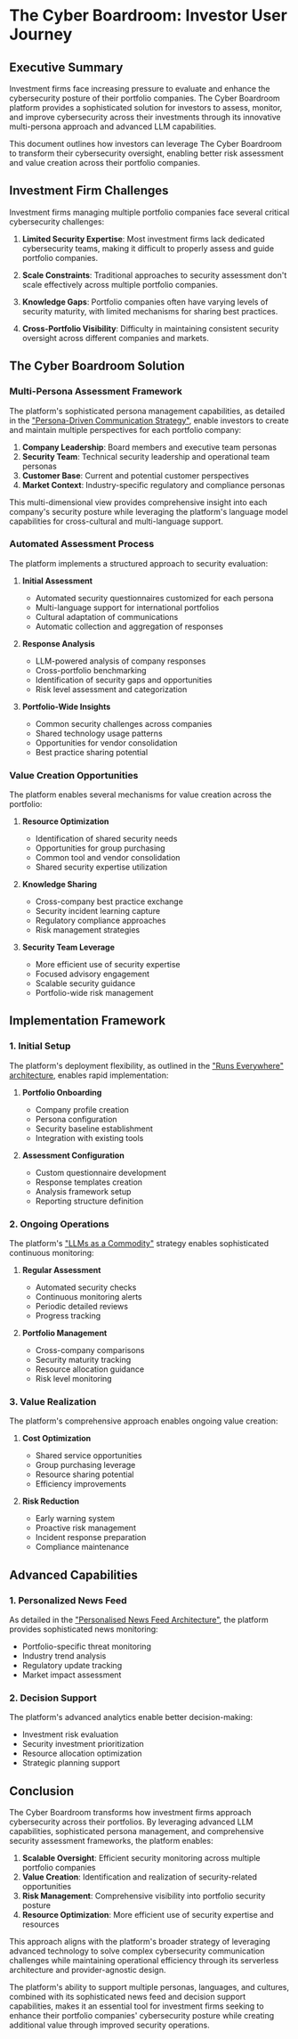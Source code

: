 # The Cyber Boardroom: Investor User Journey

## Executive Summary

Investment firms face increasing pressure to evaluate and enhance the cybersecurity posture of their portfolio companies. The Cyber Boardroom platform provides a sophisticated solution for investors to assess, monitor, and improve cybersecurity across their investments through its innovative multi-persona approach and advanced LLM capabilities.

This document outlines how investors can leverage The Cyber Boardroom to transform their cybersecurity oversight, enabling better risk assessment and value creation across their portfolio companies.

## Investment Firm Challenges

Investment firms managing multiple portfolio companies face several critical cybersecurity challenges:

1. **Limited Security Expertise**: Most investment firms lack dedicated cybersecurity teams, making it difficult to properly assess and guide portfolio companies.

2. **Scale Constraints**: Traditional approaches to security assessment don't scale effectively across multiple portfolio companies.

3. **Knowledge Gaps**: Portfolio companies often have varying levels of security maturity, with limited mechanisms for sharing best practices.

4. **Cross-Portfolio Visibility**: Difficulty in maintaining consistent security oversight across different companies and markets.

## The Cyber Boardroom Solution

### Multi-Persona Assessment Framework

The platform's sophisticated persona management capabilities, as detailed in the ["Persona-Driven Communication Strategy"](https://github.com/the-cyber-boardroom/cbr-investment/blob/dev/docs/strategy/persona-driven-communication-strategy.md), enable investors to create and maintain multiple perspectives for each portfolio company:

1. **Company Leadership**: Board members and executive team personas
2. **Security Team**: Technical security leadership and operational team personas
3. **Customer Base**: Current and potential customer perspectives
4. **Market Context**: Industry-specific regulatory and compliance personas

This multi-dimensional view provides comprehensive insight into each company's security posture while leveraging the platform's language model capabilities for cross-cultural and multi-language support.

### Automated Assessment Process

The platform implements a structured approach to security evaluation:

1. **Initial Assessment**
   - Automated security questionnaires customized for each persona
   - Multi-language support for international portfolios
   - Cultural adaptation of communications
   - Automatic collection and aggregation of responses

2. **Response Analysis**
   - LLM-powered analysis of company responses
   - Cross-portfolio benchmarking
   - Identification of security gaps and opportunities
   - Risk level assessment and categorization

3. **Portfolio-Wide Insights**
   - Common security challenges across companies
   - Shared technology usage patterns
   - Opportunities for vendor consolidation
   - Best practice sharing potential

### Value Creation Opportunities

The platform enables several mechanisms for value creation across the portfolio:

1. **Resource Optimization**
   - Identification of shared security needs
   - Opportunities for group purchasing
   - Common tool and vendor consolidation
   - Shared security expertise utilization

2. **Knowledge Sharing**
   - Cross-company best practice exchange
   - Security incident learning capture
   - Regulatory compliance approaches
   - Risk management strategies

3. **Security Team Leverage**
   - More efficient use of security expertise
   - Focused advisory engagement
   - Scalable security guidance
   - Portfolio-wide risk management

## Implementation Framework

### 1. Initial Setup

The platform's deployment flexibility, as outlined in the ["Runs Everywhere" architecture](https://github.com/the-cyber-boardroom/cbr-investment/blob/dev/docs/strategy/runs-everywhere-strategy.md), enables rapid implementation:

1. **Portfolio Onboarding**
   - Company profile creation
   - Persona configuration
   - Security baseline establishment
   - Integration with existing tools

2. **Assessment Configuration**
   - Custom questionnaire development
   - Response templates creation
   - Analysis framework setup
   - Reporting structure definition

### 2. Ongoing Operations

The platform's ["LLMs as a Commodity"](https://github.com/the-cyber-boardroom/cbr-investment/blob/dev/docs/strategy/llms-as-a-commodity-strategy.md) strategy enables sophisticated continuous monitoring:

1. **Regular Assessment**
   - Automated security checks
   - Continuous monitoring alerts
   - Periodic detailed reviews
   - Progress tracking

2. **Portfolio Management**
   - Cross-company comparisons
   - Security maturity tracking
   - Resource allocation guidance
   - Risk level monitoring

### 3. Value Realization

The platform's comprehensive approach enables ongoing value creation:

1. **Cost Optimization**
   - Shared service opportunities
   - Group purchasing leverage
   - Resource sharing potential
   - Efficiency improvements

2. **Risk Reduction**
   - Early warning system
   - Proactive risk management
   - Incident response preparation
   - Compliance maintenance

## Advanced Capabilities

### 1. Personalized News Feed

As detailed in the ["Personalised News Feed Architecture"](https://github.com/the-cyber-boardroom/cbr-investment/blob/dev/docs/strategy/personalised-news-feed-architecture.md), the platform provides sophisticated news monitoring:

- Portfolio-specific threat monitoring
- Industry trend analysis
- Regulatory update tracking
- Market impact assessment

### 2. Decision Support

The platform's advanced analytics enable better decision-making:

- Investment risk evaluation
- Security investment prioritization
- Resource allocation optimization
- Strategic planning support

## Conclusion

The Cyber Boardroom transforms how investment firms approach cybersecurity across their portfolios. By leveraging advanced LLM capabilities, sophisticated persona management, and comprehensive security assessment frameworks, the platform enables:

1. **Scalable Oversight**: Efficient security monitoring across multiple portfolio companies
2. **Value Creation**: Identification and realization of security-related opportunities
3. **Risk Management**: Comprehensive visibility into portfolio security posture
4. **Resource Optimization**: More efficient use of security expertise and resources

This approach aligns with the platform's broader strategy of leveraging advanced technology to solve complex cybersecurity communication challenges while maintaining operational efficiency through its serverless architecture and provider-agnostic design.

The platform's ability to support multiple personas, languages, and cultures, combined with its sophisticated news feed and decision support capabilities, makes it an essential tool for investment firms seeking to enhance their portfolio companies' cybersecurity posture while creating additional value through improved security operations.
